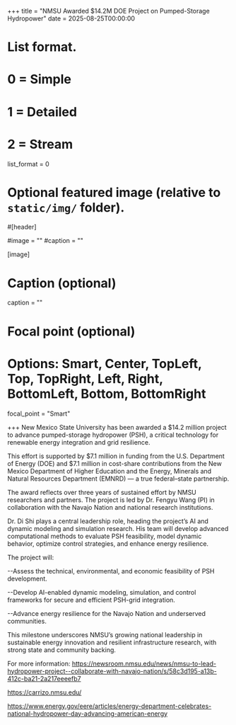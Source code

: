 +++
title = "NMSU Awarded $14.2M DOE Project on Pumped-Storage Hydropower"
date = 2025-08-25T00:00:00

# List format.
#   0 = Simple
#   1 = Detailed
#   2 = Stream
list_format = 0

# Optional featured image (relative to `static/img/` folder).
#[header]

#image = ""
#caption = ""

[image]
  # Caption (optional)
  caption = ""
  
  # Focal point (optional)
  # Options: Smart, Center, TopLeft, Top, TopRight, Left, Right, BottomLeft, Bottom, BottomRight
  focal_point = "Smart"

+++
New Mexico State University has been awarded a $14.2 million project to advance pumped-storage hydropower (PSH), a critical technology for renewable energy integration and grid resilience.

This effort is supported by $7.1 million in funding from the U.S. Department of Energy (DOE) and $7.1 million in cost-share contributions from the New Mexico Department of Higher Education and the Energy, Minerals and Natural Resources Department (EMNRD) — a true federal–state partnership.

The award reflects over three years of sustained effort by NMSU researchers and partners. The project is led by Dr. Fengyu Wang (PI) in collaboration with the Navajo Nation and national research institutions.

Dr. Di Shi plays a central leadership role, heading the project’s AI and dynamic modeling and simulation research. His team will develop advanced computational methods to evaluate PSH feasibility, model dynamic behavior, optimize control strategies, and enhance energy resilience.

The project will:

--Assess the technical, environmental, and economic feasibility of PSH development.

--Develop AI-enabled dynamic modeling, simulation, and control frameworks for secure and efficient PSH-grid integration.

--Advance energy resilience for the Navajo Nation and underserved communities.

This milestone underscores NMSU’s growing national leadership in sustainable energy innovation and resilient infrastructure research, with strong state and community backing.

For more information: 
https://newsroom.nmsu.edu/news/nmsu-to-lead-hydropower-project--collaborate-with-navajo-nation/s/58c3d195-a13b-412c-ba21-2a217eeeefb7

https://carrizo.nmsu.edu/

https://www.energy.gov/eere/articles/energy-department-celebrates-national-hydropower-day-advancing-american-energy



